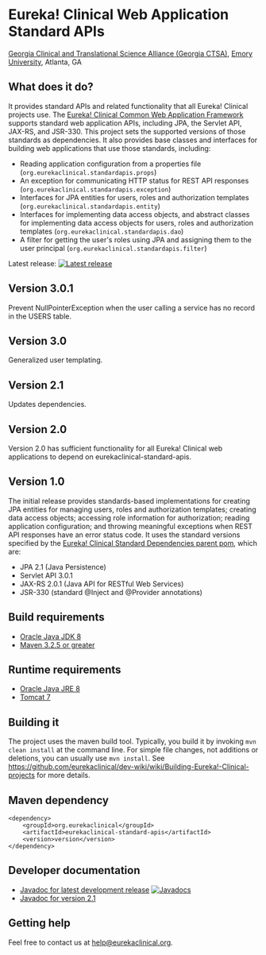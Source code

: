 # Eureka! Clinical Web Application Standard APIs
[Georgia Clinical and Translational Science Alliance (Georgia CTSA)](http://www.georgiactsa.org), [Emory University](http://www.emory.edu), Atlanta, GA

## What does it do?
It provides standard APIs and related functionality that all Eureka! Clinical projects use. The [Eureka! Clinical Common Web Application Framework](https://github.com/eurekaclinical/eurekaclinical-common)
supports standard web application APIs, including JPA, the Servlet API, JAX-RS, and JSR-330. This project
sets the supported versions of those standards as dependencies. It also provides base classes and interfaces for building
web applications that use those standards, including:
* Reading application configuration from a properties file (`org.eurekaclinical.standardapis.props`)
* An exception for communicating HTTP status for REST API responses (`org.eurekaclinical.standardapis.exception`)
* Interfaces for JPA entities for users, roles and authorization templates (`org.eurekaclinical.standardapis.entity`)
* Interfaces for implementing data access objects, and abstract classes for implementing data access objects for users, roles and authorization templates (`org.eurekaclinical.standardapis.dao`)
* A filter for getting the user's roles using JPA and assigning them to the user principal (`org.eurekaclinical.standardapis.filter`)

Latest release: [![Latest release](https://maven-badges.herokuapp.com/maven-central/org.eurekaclinical/eurekaclinical-standard-apis/badge.svg)](https://maven-badges.herokuapp.com/maven-central/org.eurekaclinical/eurekaclinical-standard-apis)


## Version 3.0.1
Prevent NullPointerException when the user calling a service has no record in the USERS table.

## Version 3.0
Generalized user templating.

## Version 2.1
Updates dependencies.

## Version 2.0
Version 2.0 has sufficient functionality for all Eureka! Clinical web applications to depend on eurekaclinical-standard-apis.

## Version 1.0
The initial release provides standards-based implementations for creating JPA entities for managing users, roles and authorization templates; creating data access objects; accessing role information for authorization; reading application configuration; and throwing meaningful exceptions when REST API responses have an error status code. It uses the standard versions specified by the [Eureka! Clinical Standard Dependencies parent pom](https://github.com/eurekaclinical/eurekaclinical-parent-standard-deps), which are:
* JPA 2.1 (Java Persistence)
* Servlet API 3.0.1
* JAX-RS 2.0.1 (Java API for RESTful Web Services)
* JSR-330 (standard @Inject and @Provider annotations)

## Build requirements
* [Oracle Java JDK 8](http://www.oracle.com/technetwork/java/javase/overview/index.html)
* [Maven 3.2.5 or greater](https://maven.apache.org)

## Runtime requirements
* [Oracle Java JRE 8](http://www.oracle.com/technetwork/java/javase/overview/index.html)
* [Tomcat 7](https://tomcat.apache.org)

## Building it
The project uses the maven build tool. Typically, you build it by invoking `mvn clean install` at the command line. For simple file changes, not additions or deletions, you can usually use `mvn install`. See https://github.com/eurekaclinical/dev-wiki/wiki/Building-Eureka!-Clinical-projects for more details.

## Maven dependency
```
<dependency>
    <groupId>org.eurekaclinical</groupId>
    <artifactId>eurekaclinical-standard-apis</artifactId>
    <version>version</version>
</dependency>
```

## Developer documentation
* [Javadoc for latest development release](http://javadoc.io/doc/org.eurekaclinical/eurekaclinical-standard-apis) [![Javadocs](http://javadoc.io/badge/org.eurekaclinical/eurekaclinical-standard-apis.svg)](http://javadoc.io/doc/org.eurekaclinical/eurekaclinical-standard-apis)
* [Javadoc for version 2.1](http://javadoc.io/doc/org.eurekaclinical/eurekaclinical-standard-apis/2.1)

## Getting help
Feel free to contact us at help@eurekaclinical.org.
